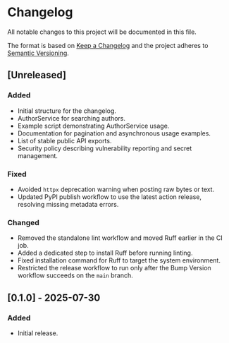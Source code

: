 # Changelog

All notable changes to this project will be documented in this file.

The format is based on [Keep a Changelog](https://keepachangelog.com/en/1.0.0/) and the project adheres to [Semantic Versioning](https://semver.org/).

## [Unreleased]
### Added
- Initial structure for the changelog.
- AuthorService for searching authors.
- Example script demonstrating AuthorService usage.
- Documentation for pagination and asynchronous usage examples.
- List of stable public API exports.
- Security policy describing vulnerability reporting and secret management.
### Fixed
- Avoided ``httpx`` deprecation warning when posting raw bytes or text.
- Updated PyPI publish workflow to use the latest action release, resolving missing metadata errors.

### Changed
- Removed the standalone lint workflow and moved Ruff earlier in the CI job.
- Added a dedicated step to install Ruff before running linting.
- Fixed installation command for Ruff to target the system environment.
- Restricted the release workflow to run only after the Bump Version workflow succeeds on the `main` branch.

## [0.1.0] - 2025-07-30
### Added
- Initial release.
